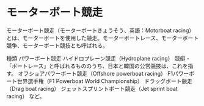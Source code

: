 # モーターボート競走

モーターボート競走（モーターボートきょうそう、英語：Motorboat racing）とは、モーターボートを使用した競走。モーターボートレース、モーターボート競争、モーターボート競技とも呼ばれる。

種類
パワーボート競走
ハイドロプレーン競走（Hydroplane racing）
競艇 - 「ボートレース」と呼ばれるもののうち、日本と韓国の公営競技は、これを指す。
オフショアパワーボート競走（Offshore powerboat racing）
F1パワーボート世界選手権（F1 Powerboat World Championship）
ドラッグボート競走（Drag boat racing）
ジェットスプリントボート競走（Jet sprint boat racing）
など。